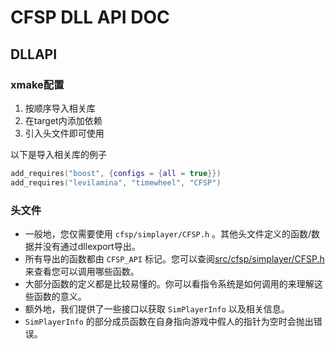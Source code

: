 # CFSP DLL API DOC

## DLLAPI

### xmake配置

1. 按顺序导入相关库
2. 在target内添加依赖
3. 引入头文件即可使用

以下是导入相关库的例子

```lua
add_requires("boost", {configs = {all = true}})
add_requires("levilamina", "timewheel", "CFSP")
```

### 头文件

+ 一般地，您仅需要使用 `cfsp/simplayer/CFSP.h` 。其他头文件定义的函数/数据并没有通过dllexport导出。
+ 所有导出的函数都由 `CFSP_API` 标记。您可以查阅[src/cfsp/simplayer/CFSP.h](https://github.com/CoralFans-Dev/CFSP/blob/develop/src/cfsp/simplayer/CFSP.h)来查看您可以调用哪些函数。
+ 大部分函数的定义都是比较易懂的。你可以看指令系统是如何调用的来理解这些函数的意义。
+ 额外地，我们提供了一些接口以获取 `SimPlayerInfo` 以及相关信息。
+ `SimPlayerInfo` 的部分成员函数在自身指向游戏中假人的指针为空时会抛出错误。
